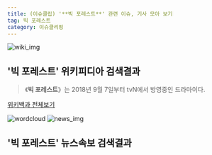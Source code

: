 ```yaml
---
title: (이슈클립) '**빅 포레스트**' 관련 이슈, 기사 모아 보기
tag: 빅 포레스트
category: 이슈클리핑
---
```

![wiki_img](https://user-images.githubusercontent.com/42597476/44503234-41136a80-a6d0-11e8-9071-6fc6418eafe4.png)
## **'**빅 포레스트**'** 위키피디아 검색결과
>《**빅 포레스트**》는 2018년 9월 7일부터 tvN에서 방영중인 드라마이다.

<a href="https://ko.wikipedia.org/wiki/빅 포레스트" target="_blank">위키백과 전체보기</a>

![wordcloud](https://s3.ap-northeast-2.amazonaws.com/lyrics101-wordcloud/2018-09-15-1536980354.png)
![news_img](https://user-images.githubusercontent.com/42597476/44507050-1206f400-a6e4-11e8-8d98-7ffbfebb353f.png)
## **'**빅 포레스트**'** 뉴스속보 검색결과

